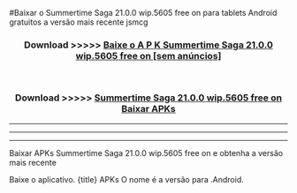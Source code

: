 #Baixar o Summertime Saga 21.0.0 wip.5605 free on     para tablets Android gratuitos a versão mais recente jsmcg


<div align="center">
<h3>Download >>>>> <a href="https://pt-web.web.app/?pt= Summertime Saga 21.0.0 wip.5605 free on   ">Baixe o A P K Summertime Saga 21.0.0 wip.5605 free on    [sem anúncios]</a></h3><br>

<h3>Download >>>>> <a href="https://pt-web.web.app/?pt= Summertime Saga 21.0.0 wip.5605 free on   ">Summertime Saga 21.0.0 wip.5605 free on    Baixar APKs</a></h3>
</div>

----------------------------------------------------------

----------------------------------------------------------

----------------------------------------------------------

Baixar APKs Summertime Saga 21.0.0 wip.5605 free on    e obtenha a versão mais recente

Baixe o aplicativo. {title} APKs O nome é a versão para .Android.


